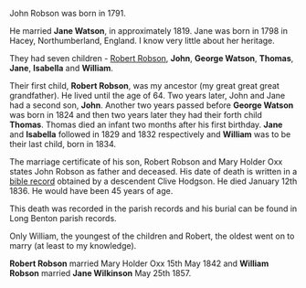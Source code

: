 John Robson was born in 1791.

He married **Jane Watson**, in approximately 1819. Jane was born in 1798 in Hacey, Northumberland, England. I know very little about her heritage.

They had seven children - [Robert Robson](/family/robson/robert), **John**, **George Watson**, **Thomas**, **Jane**, **Isabella** and **William**.

Their first child, **Robert Robson**, was my ancestor (my great great great grandfather). He lived until the age of 64. Two years later, John and Jane had a second son, **John**. Another two years passed before **George Watson** was born in 1824 and then two years later they had their forth child **Thomas**. Thomas died an infant two months after his first birthday. **Jane** and **Isabella** followed in 1829 and 1832 respectively and **William** was to be their last child, born in 1834.

The marriage certificate of his son, Robert Robson and Mary Holder Oxx states John Robson as father and deceased. His date of death is written in a [bible record](/family/robson/files/BibleRecord) obtained by a descendent Clive Hodgson. He died January 12th 1836. He would have been 45 years of age.

This death was recorded in the parish records and his burial can be found in Long Benton parish records.

Only William, the youngest of the children and Robert, the oldest went on to marry (at least to my knowledge).

**Robert Robson** married Mary Holder Oxx 15th May 1842 and **William Robson** married **Jane Wilkinson** May 25th 1857.

